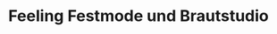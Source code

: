 ---
title: "Feeling Festmode und Brautstudio"
url: /greifswald/feeling-festmode-und-brautstudio/
shop: Kleidung
---